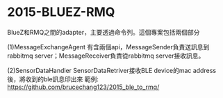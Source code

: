 # 2015-BLUEZ-RMQ

BlueZ和RMQ之間的adapter，主要透過命令列。這個專案包括兩個部分

(1)MessageExchangeAgent
有含兩個api，MessageSender負責送訊息到rabbitmq server；MessageReceiver負責從rabbitmq server接收訊息。

(2)SensorDataHandler
SensorDataRetriver接收BLE device的mac address後，將收到的ble訊息印出來
範例: https://github.com/brucechang123/2015_ble_to_rmq/
